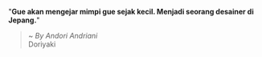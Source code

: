 "**Gue akan mengejar mimpi gue sejak kecil. Menjadi seorang desainer di Jepang.**"

> ~ _By Andori Andriani_  
Doriyaki

